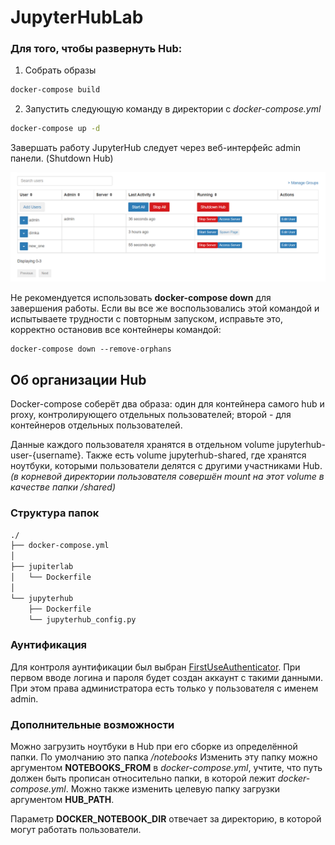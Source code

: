 # JupyterHubLab


### Для того, чтобы развернуть Hub:
1. Собрать образы
```bash
docker-compose build
```
2. Запустить следующую команду в директории с *docker-compose.yml*
```bash
docker-compose up -d
```

Завершать работу JupyterHub следует через веб-интерфейс admin панели. (Shutdown Hub)

![alt text](https://github.com/Ohlomonchick/JupyterHubLab/blob/main/shutdown.png?raw=true)

Не рекомендуется использовать **docker-compose down** для завершения работы. 
Если вы все же воспользовались этой командой и испытываете трудности с повторным запуском, 
исправьте это, корректно остановив все контейнеры командой:
```
docker-compose down --remove-orphans
```

## Об организации Hub

Docker-compose соберёт два образа:
один для контейнера самого hub и proxy, контролирующего отдельных пользователей;
второй - для контейнеров отдельных пользователей. 

Данные каждого пользователя хранятся в отдельном volume jupyterhub-user-{username}.
Также есть volume jupyterhub-shared, где хранятся ноутбуки, которыми пользователи делятся с
другими участниками Hub.
*(в корневой директории пользователя совершён mount на этот volume в качестве папки /shared)*

### Структура папок
```bash
./
├── docker-compose.yml
│
├── jupiterlab
│   └── Dockerfile
│
└── jupyterhub
    ├── Dockerfile
    └── jupyterhub_config.py
```

### Аунтификация
Для контроля аунтификации был выбран [FirstUseAuthenticator](https://github.com/jupyterhub/firstuseauthenticator).
При первом вводе логина и пароля будет создан аккаунт с такими данными.
При этом права администратора есть только у пользователя c именем admin.

### Дополнительные возможности
Можно загрузить ноутбуки в Hub при его сборке из определённой папки. По умолчанию это папка */notebooks*
Изменить эту папку можно аргументом **NOTEBOOKS_FROM** в *docker-compose.yml*, учтите,
что путь должен быть прописан относительно папки, в которой лежит *docker-compose.yml*.
Можно также изменить целевую папку загрузки аргументом **HUB_PATH**.

Параметр **DOCKER_NOTEBOOK_DIR** отвечает за директорию, в которой могут работать пользователи.